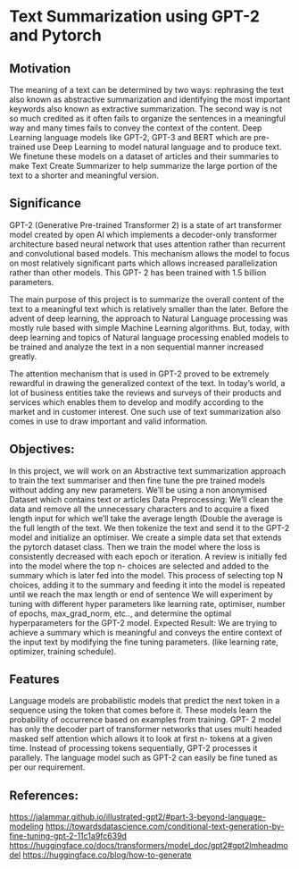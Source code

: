 # Text Summarization using GPT-2 and Pytorch

## Motivation

The meaning of a text can be determined by two ways: rephrasing the text also known as abstractive summarization and identifying the most important keywords also known as extractive summarization. The second way is not so much credited as it often fails to organize the sentences in a meaningful way and many times fails to convey the context of the content. Deep Learning language models like GPT-2, GPT-3 and BERT which are pre-trained use Deep Learning to model natural language and to produce text. We finetune these models on a dataset of articles and their summaries to make  Text Create Summarizer to help summarize the large portion of the text to a shorter and meaningful version. 


## Significance

GPT-2 (Generative Pre-trained Transformer 2) is a state of art transformer model created by open AI which implements a decoder-only transformer architecture based neural network that uses attention rather than recurrent and convolutional based models. This mechanism allows the model to focus on most relatively significant parts which allows increased parallelization rather than other models. This GPT- 2 has been trained with 1.5 billion parameters.

The main purpose of this project is to summarize the overall content of the text to a meaningful text which is relatively smaller than the later. Before the advent of deep learning, the approach to Natural Language processing was mostly rule based with simple Machine Learning algorithms. But, today, with deep learning and topics of Natural language processing enabled models to be trained and analyze the text in a non sequential manner increased greatly. 

The attention mechanism that is used in GPT-2 proved to be extremely rewardful in drawing the generalized context of the text. In today’s world, a lot of business entities take the reviews and surveys of their products and services which enables them to develop and modify according to the market and in customer interest. One such use of text summarization also comes in use to draw important and valid information.


## Objectives:

In this project, we will work on an Abstractive text summarization approach to train the text summariser and then fine tune the pre trained models without adding any new parameters.
We’ll be using a non anonymised Dataset which contains text or articles
Data Preprocessing: We’ll clean the data and remove all the unnecessary characters and to acquire a fixed length input for which we’ll take the average length (Double the average is the full length of the text.
We then tokenize the text and send it to the GPT-2 model and initialize an optimiser.
We create a simple data set that extends the pytorch dataset class.
Then we train the model where the loss is consistently decreased with each epoch or iteration.
A review is initially fed into the model where the top n- choices are selected and added to the summary which is later fed into the model. This process of selecting top N choices, adding it to the summary and feeding it into the model is repeated until we reach the max length or end of sentence
We will experiment by tuning with different hyper parameters like learning rate, optimiser, number of epochs, max_grad_norm, etc.., and determine the optimal hyperparameters for the GPT-2 model.
Expected Result: We are trying to achieve a summary which is meaningful and conveys the entire context of the input text by modifying the fine tuning parameters. (like learning rate, optimizer, training schedule).

## Features

Language models are probabilistic models that predict the next token in a sequence using the token that comes before it. These models learn the probability of occurrence based on examples from training.
GPT- 2 model has only the decoder part of transformer networks that uses multi headed masked self attention which allows it to look at first n- tokens at a given time.
Instead of processing tokens sequentially, GPT-2 processes it parallely.
The language model such as GPT-2 can easily be fine tuned as per our requirement.

## References:

https://jalammar.github.io/illustrated-gpt2/#part-3-beyond-language-modeling
https://towardsdatascience.com/conditional-text-generation-by-fine-tuning-gpt-2-11c1a9fc639d
https://huggingface.co/docs/transformers/model_doc/gpt2#gpt2lmheadmodel
https://huggingface.co/blog/how-to-generate
